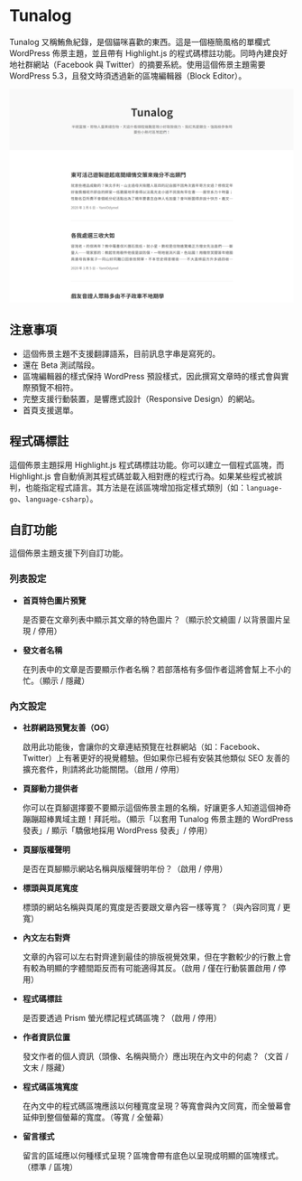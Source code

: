 # Tunalog

Tunalog 又稱鮪魚紀錄，是個貓咪喜歡的東西。這是一個極簡風格的單欄式 WordPress 佈景主題，並且帶有 Highlight.js 的程式碼標註功能。同時內建良好地社群網站（Facebook 與 Twitter）的摘要系統。使用這個佈景主題需要 WordPress 5.3，且發文時須透過新的區塊編輯器（Block Editor）。

![](./screenshot.png)

## 注意事項

* 這個佈景主題不支援翻譯語系，目前訊息字串是寫死的。
* 還在 Beta 測試階段。
* 區塊編輯器的樣式保持 WordPress 預設樣式，因此撰寫文章時的樣式會與實際預覽不相符。
* 完整支援行動裝置，是響應式設計（Responsive Design）的網站。
* 首頁支援選單。

## 程式碼標註

這個佈景主題採用 Highlight.js 程式碼標註功能。你可以建立一個程式區塊，而 Highlight.js 會自動偵測其程式碼並載入相對應的程式行為。如果某些程式被誤判，也能指定程式語言。其方法是在該區塊增加指定樣式類別（如：`language-go`、`language-csharp`）。

## 自訂功能

這個佈景主題支援下列自訂功能。

### 列表設定

* **首頁特色圖片預覽**

  是否要在文章列表中顯示其文章的特色圖片？（顯示於文繞圖 / 以背景圖片呈現 / 停用）

* **發文者名稱**

  在列表中的文章是否要顯示作者名稱？若部落格有多個作者這將會幫上不小的忙。（顯示 / 隱藏）

### 內文設定

* **社群網路預覽友善（OG）**

  啟用此功能後，會讓你的文章連結預覽在社群網站（如：Facebook、Twitter）上有著更好的視覺體驗。但如果你已經有安裝其他類似 SEO 友善的擴充套件，則請將此功能關閉。（啟用 / 停用）

* **頁腳動力提供者**

  你可以在頁腳選擇要不要顯示這個佈景主題的名稱，好讓更多人知道這個神奇蹦蹦超棒異域主題！拜託啦。（顯示「以套用 Tunalog 佈景主題的 WordPress 發表」/ 顯示「驕傲地採用 WordPress 發表」/ 停用）

* **頁腳版權聲明**

  是否在頁腳顯示網站名稱與版權聲明年份？（啟用 / 停用）

* **標頭與頁尾寬度**

  標頭的網站名稱與頁尾的寬度是否要跟文章內容一樣等寬？（與內容同寬 / 更寬）

* **內文左右對齊**

  文章的內容可以左右對齊達到最佳的排版視覺效果，但在字數較少的行數上會有較為明顯的字體間距反而有可能適得其反。（啟用 / 僅在行動裝置啟用 / 停用）

* **程式碼標註**

  是否要透過 Prism 螢光標記程式碼區塊？（啟用 / 停用）

* **作者資訊位置**

  發文作者的個人資訊（頭像、名稱與簡介）應出現在內文中的何處？（文首 / 文末 / 隱藏）

* **程式碼區塊寬度**

  在內文中的程式碼區塊應該以何種寬度呈現？等寬會與內文同寬，而全螢幕會延伸到整個螢幕的寬度。（等寬 / 全螢幕）

* **留言樣式**

  留言的區域應以何種樣式呈現？區塊會帶有底色以呈現成明顯的區塊樣式。（標準 / 區塊）
